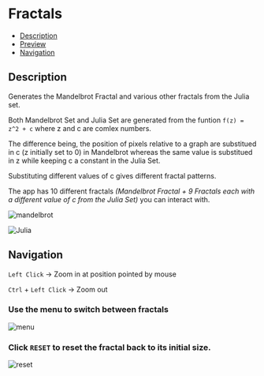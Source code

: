 # Fractals
* [Description](#description)
* [Preview](#preview)
* [Navigation](#navigation)

## Description
Generates the Mandelbrot Fractal and various other fractals from the Julia set.

Both Mandelbrot Set and Julia Set are generated from the funtion  `f(z) = z^2 + c`  where z and c are comlex numbers.

The difference being, the position of pixels relative to a graph are substitued in c (z initially set to 0) in Mandelbrot whereas the same value is substitued in z while keeping c a constant in the Julia Set.

Substituting different values of c gives different fractal patterns.

The app has 10 different fractals *(Mandelbrot Fractal + 9 Fractals each with a different value of c from the Julia Set)* you can interact with.

![mandelbrot](https://user-images.githubusercontent.com/84562594/131230670-2f03b987-4c0b-44dc-8087-0e810e1ef32d.png)

![Julia](https://user-images.githubusercontent.com/84562594/131230752-3f51574b-6217-4f83-b302-f3b3c5cf5b6c.png)

## Navigation

 `Left Click` -> Zoom in at position pointed by mouse
 
 `Ctrl` + `Left Click` -> Zoom out

 ### Use the menu to switch between fractals

![menu](https://user-images.githubusercontent.com/84562594/131230811-0ff92647-7afa-4b14-b54c-6fe0dadd4e2d.png)

 ### Click `RESET` to reset the fractal back to its initial size.
 
![reset](https://user-images.githubusercontent.com/84562594/131231303-591a76b5-4ff5-4207-9547-a734d634c568.png)

